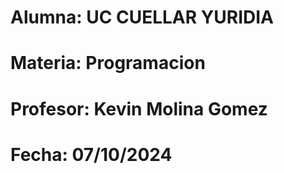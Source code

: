# Alumna: UC CUELLAR YURIDIA
# Materia: Programacion
# Profesor: Kevin Molina Gomez
# Fecha: 07/10/2024
